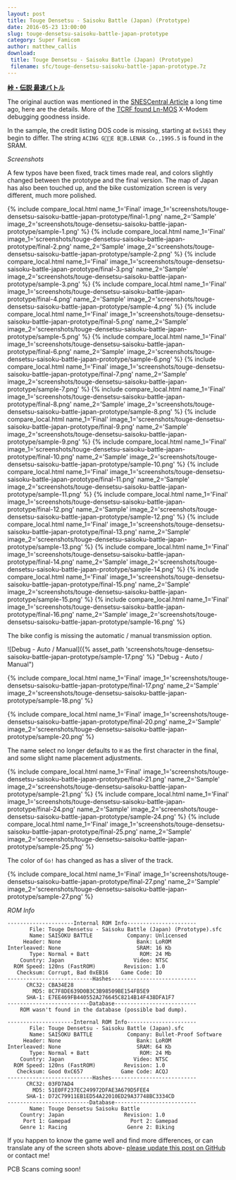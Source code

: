 ```yaml
---
layout: post
title: Touge Densetsu - Saisoku Battle (Japan) (Prototype)
date: 2016-05-23 13:00:00
slug: touge-densetsu-saisoku-battle-japan-prototype
category: Super Famicom
author: matthew_callis
download:
 title: Touge Densetsu - Saisoku Battle (Japan) (Prototype)
 filename: sfc/touge-densetsu-saisoku-battle-japan-prototype.7z
---
```


__[峠・伝説 最速バトル](https://superfamicom.org/info/touge-densetsu-saisoku-battle)__

The original auction was mentioned in the [SNESCentral Article](http://www.snescentral.com/article.php?id=0872) a long time ago, here are the details. More of the [TCRF found Ln-MOS](https://tcrf.net/GT_Racing) X-Modem debugging goodness inside.

In the sample, the credit listing DOS code is missing, starting at `0x5161` they begin to differ. The string `ACING GE BB.LENAR Co.,1995.5` is found in the SRAM.

_Screenshots_

A few typos have been fixed, track times made real, and colors slightly changed between the prototype and the final version. The map of Japan has also been touched up, and the bike customization screen is very different, much more polished.

{% include compare_local.html name_1='Final' image_1='screenshots/touge-densetsu-saisoku-battle-japan-prototype/final-1.png' name_2='Sample' image_2='screenshots/touge-densetsu-saisoku-battle-japan-prototype/sample-1.png' %}
{% include compare_local.html name_1='Final' image_1='screenshots/touge-densetsu-saisoku-battle-japan-prototype/final-2.png' name_2='Sample' image_2='screenshots/touge-densetsu-saisoku-battle-japan-prototype/sample-2.png' %}
{% include compare_local.html name_1='Final' image_1='screenshots/touge-densetsu-saisoku-battle-japan-prototype/final-3.png' name_2='Sample' image_2='screenshots/touge-densetsu-saisoku-battle-japan-prototype/sample-3.png' %}
{% include compare_local.html name_1='Final' image_1='screenshots/touge-densetsu-saisoku-battle-japan-prototype/final-4.png' name_2='Sample' image_2='screenshots/touge-densetsu-saisoku-battle-japan-prototype/sample-4.png' %}
{% include compare_local.html name_1='Final' image_1='screenshots/touge-densetsu-saisoku-battle-japan-prototype/final-5.png' name_2='Sample' image_2='screenshots/touge-densetsu-saisoku-battle-japan-prototype/sample-5.png' %}
{% include compare_local.html name_1='Final' image_1='screenshots/touge-densetsu-saisoku-battle-japan-prototype/final-6.png' name_2='Sample' image_2='screenshots/touge-densetsu-saisoku-battle-japan-prototype/sample-6.png' %}
{% include compare_local.html name_1='Final' image_1='screenshots/touge-densetsu-saisoku-battle-japan-prototype/final-7.png' name_2='Sample' image_2='screenshots/touge-densetsu-saisoku-battle-japan-prototype/sample-7.png' %}
{% include compare_local.html name_1='Final' image_1='screenshots/touge-densetsu-saisoku-battle-japan-prototype/final-8.png' name_2='Sample' image_2='screenshots/touge-densetsu-saisoku-battle-japan-prototype/sample-8.png' %}
{% include compare_local.html name_1='Final' image_1='screenshots/touge-densetsu-saisoku-battle-japan-prototype/final-9.png' name_2='Sample' image_2='screenshots/touge-densetsu-saisoku-battle-japan-prototype/sample-9.png' %}
{% include compare_local.html name_1='Final' image_1='screenshots/touge-densetsu-saisoku-battle-japan-prototype/final-10.png' name_2='Sample' image_2='screenshots/touge-densetsu-saisoku-battle-japan-prototype/sample-10.png' %}
{% include compare_local.html name_1='Final' image_1='screenshots/touge-densetsu-saisoku-battle-japan-prototype/final-11.png' name_2='Sample' image_2='screenshots/touge-densetsu-saisoku-battle-japan-prototype/sample-11.png' %}
{% include compare_local.html name_1='Final' image_1='screenshots/touge-densetsu-saisoku-battle-japan-prototype/final-12.png' name_2='Sample' image_2='screenshots/touge-densetsu-saisoku-battle-japan-prototype/sample-12.png' %}
{% include compare_local.html name_1='Final' image_1='screenshots/touge-densetsu-saisoku-battle-japan-prototype/final-13.png' name_2='Sample' image_2='screenshots/touge-densetsu-saisoku-battle-japan-prototype/sample-13.png' %}
{% include compare_local.html name_1='Final' image_1='screenshots/touge-densetsu-saisoku-battle-japan-prototype/final-14.png' name_2='Sample' image_2='screenshots/touge-densetsu-saisoku-battle-japan-prototype/sample-14.png' %}
{% include compare_local.html name_1='Final' image_1='screenshots/touge-densetsu-saisoku-battle-japan-prototype/final-15.png' name_2='Sample' image_2='screenshots/touge-densetsu-saisoku-battle-japan-prototype/sample-15.png' %}
{% include compare_local.html name_1='Final' image_1='screenshots/touge-densetsu-saisoku-battle-japan-prototype/final-16.png' name_2='Sample' image_2='screenshots/touge-densetsu-saisoku-battle-japan-prototype/sample-16.png' %}

The bike config is missing the automatic / manual transmission option.

![Debug - Auto / Manual]({% asset_path 'screenshots/touge-densetsu-saisoku-battle-japan-prototype/sample-17.png' %} "Debug - Auto / Manual")

{% include compare_local.html name_1='Final' image_1='screenshots/touge-densetsu-saisoku-battle-japan-prototype/final-17.png' name_2='Sample' image_2='screenshots/touge-densetsu-saisoku-battle-japan-prototype/sample-18.png' %}

{% include compare_local.html name_1='Final' image_1='screenshots/touge-densetsu-saisoku-battle-japan-prototype/final-20.png' name_2='Sample' image_2='screenshots/touge-densetsu-saisoku-battle-japan-prototype/sample-20.png' %}

The name select no  longer defaults to `H` as the first character in the final, and some slight name placement adjustments.

{% include compare_local.html name_1='Final' image_1='screenshots/touge-densetsu-saisoku-battle-japan-prototype/final-21.png' name_2='Sample' image_2='screenshots/touge-densetsu-saisoku-battle-japan-prototype/sample-21.png' %}
{% include compare_local.html name_1='Final' image_1='screenshots/touge-densetsu-saisoku-battle-japan-prototype/final-24.png' name_2='Sample' image_2='screenshots/touge-densetsu-saisoku-battle-japan-prototype/sample-24.png' %}
{% include compare_local.html name_1='Final' image_1='screenshots/touge-densetsu-saisoku-battle-japan-prototype/final-25.png' name_2='Sample' image_2='screenshots/touge-densetsu-saisoku-battle-japan-prototype/sample-25.png' %}

The color of `Go!` has changed as has a sliver of the track.

{% include compare_local.html name_1='Final' image_1='screenshots/touge-densetsu-saisoku-battle-japan-prototype/final-27.png' name_2='Sample' image_2='screenshots/touge-densetsu-saisoku-battle-japan-prototype/sample-27.png' %}

_ROM Info_

```
---------------------Internal ROM Info----------------------
       File: Touge Densetsu - Saisoku Battle (Japan) (Prototype).sfc
       Name: SAISOKU BATTLE           Company: Unlicensed
     Header: None                        Bank: LoROM
Interleaved: None                        SRAM: 16 Kb
       Type: Normal + Batt                ROM: 24 Mb
    Country: Japan                      Video: NTSC
  ROM Speed: 120ns (FastROM)         Revision: 1.0
   Checksum: Corrupt, Bad 0xEB16    Game Code: IO  
---------------------------Hashes---------------------------
      CRC32: CBA34E28
        MD5: 8C7F8DE639D0B3C3B98509BE154FB5E9
      SHA-1: E7EE469FB440552A276645C8214B14F438DFA1F7
--------------------------Database--------------------------
    ROM wasn't found in the database (possible bad dump).

---------------------Internal ROM Info----------------------
       File: Touge Densetsu - Saisoku Battle (Japan).sfc
       Name: SAISOKU BATTLE           Company: Bullet-Proof Software
     Header: None                        Bank: LoROM
Interleaved: None                        SRAM: 64 Kb
       Type: Normal + Batt                ROM: 24 Mb
    Country: Japan                      Video: NTSC
  ROM Speed: 120ns (FastROM)         Revision: 1.0
   Checksum: Good 0xC657            Game Code: ACQJ
---------------------------Hashes---------------------------
      CRC32: 03FD7AD4
        MD5: 51E0FF237EC249972DFAE3A679D5FEE4
      SHA-1: D72C79911EB1ED54A22010ED29A37748BC3334CD
--------------------------Database--------------------------
       Name: Touge Densetsu Saisoku Battle
    Country: Japan                   Revision: 1.0
     Port 1: Gamepad                   Port 2: Gamepad
    Genre 1: Racing                   Genre 2: Biking
```

If you happen to know the game well and find more differences, or can translate any of the screen shots above- [please update this post on GitHub](https://github.com/MatthewCallis/eludevisibility.org) or contact me!

PCB Scans coming soon!
